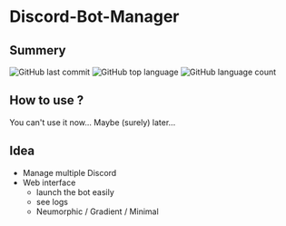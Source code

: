 # Discord-Bot-Manager

## Summery

![GitHub last commit](https://img.shields.io/github/last-commit/O-Schell/Discord-Bot-Manager?color=blue&style=flat-square) ![GitHub top language](https://img.shields.io/github/languages/top/O-Schell/Discord-Bot-Manager?style=flat-square) ![GitHub language count](https://img.shields.io/github/languages/count/O-Schell/Discord-Bot-Manager?style=flat-square)

## How to use ?

You can't use it now... Maybe (surely) later...

## Idea

- Manage multiple Discord
- Web interface
  - launch the bot easily
  - see logs
  - Neumorphic / Gradient / Minimal
